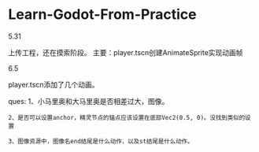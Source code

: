 # Learn-Godot-From-Practice
5.31

上传工程，还在摸索阶段。
主要：player.tscn创建AnimateSprite实现动画帧

6.5

player.tscn添加了几个动画。

ques:
    1、小马里奥和大马里奥是否相差过大，图像。

    2、是否可以设置anchor，精灵节点的锚点应该设置在底部Vec2(0.5, 0)。没找到类似的设置

    3、图像资源中，图像名end结尾是什么动作，以及st结尾是什么动作。
